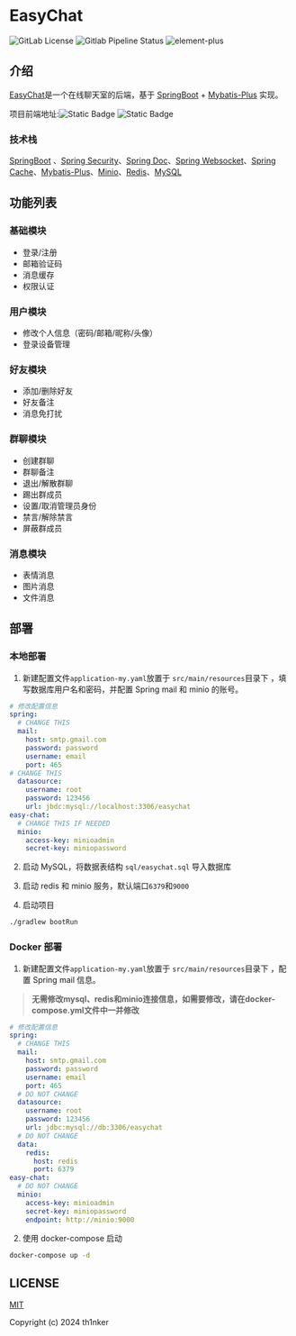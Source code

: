 # EasyChat

![GitLab License](https://img.shields.io/gitlab/license/th1nk-er/EasyChat) ![Gitlab Pipeline Status](https://img.shields.io/gitlab/pipeline-status/th1nk-er/EasyChat?branch=master) ![element-plus](https://img.shields.io/badge/Spring_Boot-3-brightgreen.svg)


## 介绍

[EasyChat](https://gitlab.com/th1nk-er/EasyChat)是一个在线聊天室的后端，基于 [SpringBoot](https://github.com/spring-projects/spring-boot) + [Mybatis-Plus](https://github.com/baomidou/mybatis-plus) 实现。

项目前端地址:![Static Badge](https://img.shields.io/badge/GitLab-gray?logo=gitlab&link=https%3A%2F%2Fgitlab.com%2Fth1nk-er%2FEasyChat-Web) ![Static Badge](https://img.shields.io/badge/GitHub-gray?logo=github&link=https%3A%2F%2Fgithub.com%2Fth1nk-er%2FEasyChat-Web)

### 技术栈

[SpringBoot](https://github.com/spring-projects/spring-boot) 、[Spring Security](https://github.com/spring-projects/spring-security)、[Spring Doc](https://github.com/springdoc/springdoc-openapi)、[Spring Websocket](https://docs.spring.io/spring-framework/reference/web/websocket/stomp.html)、[Spring Cache](https://docs.spring.io/spring-boot/reference/io/caching.html)、[Mybatis-Plus](https://github.com/baomidou/mybatis-plus)、[Minio](https://github.com/minio/minio)、[Redis](https://github.com/redis/redis)、[MySQL](https://www.mysql.com/)

## 功能列表

### 基础模块

- 登录/注册
- 邮箱验证码
- 消息缓存
- 权限认证

### 用户模块

- 修改个人信息（密码/邮箱/昵称/头像）
- 登录设备管理

### 好友模块

- 添加/删除好友
- 好友备注
- 消息免打扰

### 群聊模块

- 创建群聊
- 群聊备注
- 退出/解散群聊
- 踢出群成员
- 设置/取消管理员身份
- 禁言/解除禁言
- 屏蔽群成员

### 消息模块

- 表情消息
- 图片消息
- 文件消息

## 部署

### 本地部署

1. 新建配置文件`application-my.yaml`放置于 `src/main/resources`目录下 ，填写数据库用户名和密码，并配置 Spring mail 和 minio 的账号。

```yaml
# 修改配置信息
spring:
  # CHANGE THIS
  mail:
    host: smtp.gmail.com
    password: password
    username: email
    port: 465
# CHANGE THIS
  datasource:
    username: root
    password: 123456
    url: jbdc:mysql://localhost:3306/easychat
easy-chat:
  # CHANGE THIS IF NEEDED
  minio:
    access-key: minioadmin
    secret-key: miniopassword
```

2. 启动 MySQL，将数据表结构 `sql/easychat.sql` 导入数据库

3. 启动 redis 和 minio 服务，默认端口`6379`和`9000`
4. 启动项目

```sh
./gradlew bootRun
```

### Docker 部署

1. 新建配置文件`application-my.yaml`放置于 `src/main/resources`目录下 ，配置 Spring mail 信息。

> __无需修改mysql、redis和minio连接信息，如需要修改，请在docker-compose.yml文件中一并修改__

```yaml
# 修改配置信息
spring:
  # CHANGE THIS
  mail:
    host: smtp.gmail.com
    password: password
    username: email
    port: 465
  # DO NOT CHANGE
  datasource:
    username: root
    password: 123456
    url: jdbc:mysql://db:3306/easychat
  # DO NOT CHANGE
  data:
    redis:
      host: redis
      port: 6379
easy-chat:
  # DO NOT CHANGE
  minio:
    access-key: minioadmin
    secret-key: miniopassword
    endpoint: http://minio:9000
```

2. 使用 docker-compose 启动

```sh
docker-compose up -d
```

## LICENSE

[MIT](LICENSE)

Copyright (c) 2024 th1nker
